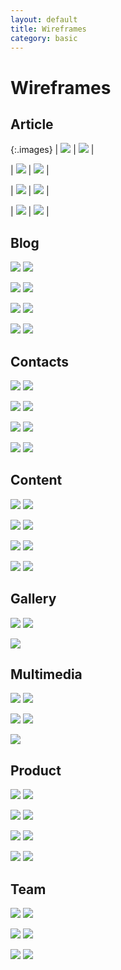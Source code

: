 ```yaml
---
layout: default
title: Wireframes
category: basic
---
```


# Wireframes

## Article
{:.images}
| ![](/images/frontend/wireframes/Article%20%231.png) | ![](/images/frontend/wireframes/Article%20%232.png) |

| ![](/images/frontend/wireframes/Article%20%233.png) | ![](/images/frontend/wireframes/Article%20%234.png) |

| ![](/images/frontend/wireframes/Article%20%235.png) | ![](/images/frontend/wireframes/Article%20%236.png) |

| ![](/images/frontend/wireframes/Article%20%237.png) | ![](/images/frontend/wireframes/Article%20%238.png) |

## Blog

![](/images/frontend/wireframes/Blog%20%231.png)
![](/images/frontend/wireframes/Blog%20%232.png)

![](/images/frontend/wireframes/Blog%20%233.png)
![](/images/frontend/wireframes/Blog%20%234.png)

![](/images/frontend/wireframes/Blog%20%235.png)
![](/images/frontend/wireframes/Blog%20%236.png)

![](/images/frontend/wireframes/Blog%20%237.png)
![](/images/frontend/wireframes/Blog%20%238.png)

## Contacts

![](/images/frontend/wireframes/Contacts%20%231.png)
![](/images/frontend/wireframes/Contacts%20%232.png)

![](/images/frontend/wireframes/Contacts%20%233.png)
![](/images/frontend/wireframes/Contacts%20%234.png)

![](/images/frontend/wireframes/Contacts%20%235.png)
![](/images/frontend/wireframes/Contacts%20%236.png)

![](/images/frontend/wireframes/Contacts%20%237.png)
![](/images/frontend/wireframes/Contacts%20%238.png)

## Content

![](/images/frontend/wireframes/Content%20%231.png)
![](/images/frontend/wireframes/Content%20%232.png)

![](/images/frontend/wireframes/Content%20%233.png)
![](/images/frontend/wireframes/Content%20%234.png)

![](/images/frontend/wireframes/Content%20%235.png)
![](/images/frontend/wireframes/Content%20%236.png)

![](/images/frontend/wireframes/Content%20%237.png)
![](/images/frontend/wireframes/Content%20%238.png)

## Gallery

![](/images/frontend/wireframes/Gallery%20%231.png)
![](/images/frontend/wireframes/Gallery%20%232.png)

![](/images/frontend/wireframes/Gallery%20%232.png)

## Multimedia

![](/images/frontend/wireframes/Multimedia%20%231.png)
![](/images/frontend/wireframes/Multimedia%20%232.png)

![](/images/frontend/wireframes/Multimedia%20%233.png)
![](/images/frontend/wireframes/Multimedia%20%234.png)

![](/images/frontend/wireframes/Multimedia%20%235.png)

## Product

![](/images/frontend/wireframes/Product%20%231.png)
![](/images/frontend/wireframes/Product%20%232.png)

![](/images/frontend/wireframes/Product%20%233.png)
![](/images/frontend/wireframes/Product%20%234.png)

![](/images/frontend/wireframes/Product%20%235.png)
![](/images/frontend/wireframes/Product%20%236.png)

![](/images/frontend/wireframes/Product%20%237.png)
![](/images/frontend/wireframes/Product%20%238.png)

## Team

![](/images/frontend/wireframes/Team%20%231.png)
![](/images/frontend/wireframes/Team%20%232.png)

![](/images/frontend/wireframes/Team%20%233.png)
![](/images/frontend/wireframes/Team%20%234.png)

![](/images/frontend/wireframes/Team%20%235.png)
![](/images/frontend/wireframes/Team%20%236.png)
